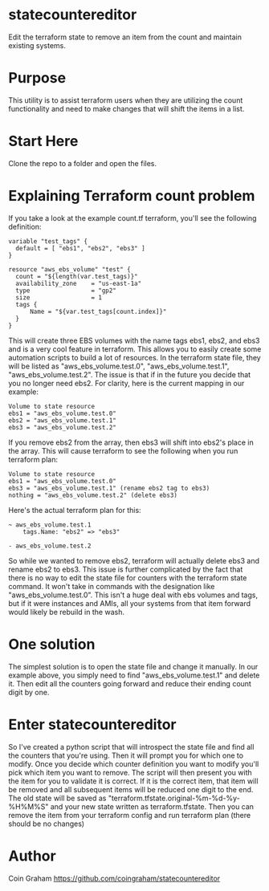 # statecountereditor
Edit the terraform state to remove an item from the count and maintain existing systems. 

# Purpose
This utility is to assist terraform users when they are utilizing the count functionality and need to make changes that will shift the items in a list.

# Start Here
Clone the repo to a folder and open the files.

# Explaining Terraform count problem
If you take a look at the example count.tf terraform, you'll see the following definition:

```
variable "test_tags" {
  default = [ "ebs1", "ebs2", "ebs3" ]
}

resource "aws_ebs_volume" "test" {
  count = "${length(var.test_tags)}"
  availability_zone    = "us-east-1a"
  type                 = "gp2"
  size                 = 1
  tags {
      Name = "${var.test_tags[count.index]}"
  }
}
```

This will create three EBS volumes with the name tags ebs1, ebs2, and ebs3 and is a very cool feature in terraform.  This allows you to easily create some automation scripts to build a lot of resources.  In the terraform state file, they will be listed as "aws_ebs_volume.test.0", "aws_ebs_volume.test.1", "aws_ebs_volume.test.2".  The issue is that if in the future you decide that you no longer need ebs2.  For clarity, here is the current mapping in our example:

```
Volume to state resource
ebs1 = "aws_ebs_volume.test.0"
ebs2 = "aws_ebs_volume.test.1"
ebs3 = "aws_ebs_volume.test.2"
```

If you remove ebs2 from the array, then ebs3 will shift into ebs2's place in the array.  This will cause terraform to see the following when you run terraform plan:

```
Volume to state resource
ebs1 = "aws_ebs_volume.test.0"
ebs3 = "aws_ebs_volume.test.1" (rename ebs2 tag to ebs3)
nothing = "aws_ebs_volume.test.2" (delete ebs3)
```

Here's the actual terraform plan for this:

```
~ aws_ebs_volume.test.1
    tags.Name: "ebs2" => "ebs3"

- aws_ebs_volume.test.2
```

So while we wanted to remove ebs2, terraform will actually delete ebs3 and rename ebs2 to ebs3.  This issue is further complicated by the fact that there is no way to edit the state file for counters with the terraform state command.  It won't take in commands with the designation like "aws_ebs_volume.test.0".  This isn't a huge deal with ebs volumes and tags, but if it were instances and AMIs, all your systems from that item forward would likely be rebuild in the wash.

# One solution
The simplest solution is to open the state file and change it manually.  In our example above, you simply need to find "aws_ebs_volume.test.1" and delete it.  Then edit all the counters going forward and reduce their ending count digit by one.

# Enter statecountereditor
So I've created a python script that will introspect the state file and find all the counters that you're using.  Then it will prompt you for which one to modify.  Once you decide which counter definition you want to modify you'll pick which item you want to remove.  The script will then present you with the item for you to validate it is correct.  If it is the correct item, that item will be removed and all subsequent items will be reduced one digit to the end.  The old state will be saved as "terraform.tfstate.original-%m-%d-%y-%H%M%S" and your new state written as terraform.tfstate.  Then you can remove the item from your terraform config and run terraform plan (there should be no changes)

# Author
Coin Graham
https://github.com/coingraham/statecountereditor



